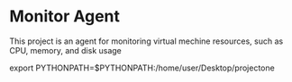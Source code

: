 # Monitor Agent

This project is an agent for monitoring virtual mechine resources, such as CPU, memory, and disk usage

export PYTHONPATH=$PYTHONPATH:/home/user/Desktop/projectone